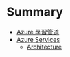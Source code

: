 # Summary

* [Azure 學習管道](README.md)
* [Azure Services](azure-services.md)
  * [Architecture](azure-services/architecture.md)

